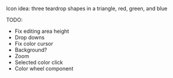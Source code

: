 Icon idea: three teardrop shapes in a triangle, red, green, and blue

TODO: 
- Fix editing area height
- Drop downs
- Fix color cursor
- Background?
- Zoom
- Selected color click
- Color wheel component